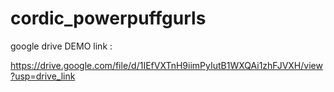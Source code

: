 # cordic_powerpuffgurls


google drive DEMO link : 

https://drive.google.com/file/d/1IEfVXTnH9iimPyIutB1WXQAi1zhFJVXH/view?usp=drive_link
